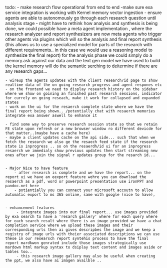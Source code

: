 todo: - make research flow operational from end to end
-make sure exa service integration is working with Kernel memory vector ingestion - ensure agents are able to autonomously go through each research question until analysis stage - might have to rethink how analysis and synthesis is being done, we could possible have a meta agent implementation , where the research analyzer and report synthesizers are now meta agents who trigger other agents via plugins which will so the analysis and final report synthesis (this allows us to use a specialized model for parts of the research with different requirements.. in this case we would use a reasoning model to synthesize the final report) for the analysis phase we could simply do a memory.ask against our data and the text gen model we have used to build the kernel memory will do the semantic serching to deitermine if there are any research gaps...

    - wireup the agents updates with the client research/id page to show realtime data of the on going research progress and agent respones etc
    - on the frontend we need to display research history on the sidebar where we show on goining an finished past research sessions, indicator for currely on going reseach, make it work for collapsed and expanded states
    - work on the ui for the resaerch complete state where we have the final report being shown.. /potentially chat with resaerch memories integrate exa answer aswell to enhance it

    - find some way to preserve research session state so that we retain FE state upon refresh or a new browser window ro different devicde for that matter..(maybe have a cache here)
    - maybe a client updates cache on the api side... such that when we fetch the research we also ge the resaech feed state if the research state is inprogress .. so on the resaerdh/id ui for an inprogress resaerch we immedialy show previous updates then start streaming new ones after we join the signal r updates group for the resarch id...


    - Major Nice to have feature
        - after research is complete and we have the report... on the report ui we have an eexport feature wehre you can download the resaerch as a pdf, word or powerpoint presentation use ironPPT and pandoc.net here
        - potientially you can connect your microsoft accoutn to allow automatic export to ms 365 online, same with google (nice to have),


    - enhancement features
         - integrate images into our final report... use images provided by exa search to have a 'resarch gallery' where for each query where for each search result where there is an image provided we have a chat completion service where we upload these images and their corresponding urls then ai gives descripbes the image and we keep a registry of image urls with theier associated descriptions we can use these in our researsch report syntehis process to have the final report mardkwon genrated include those images strategically use mardown html markup syntax to dsiplay text content and images aside or tables too..
         - this research image gallery may also be useful when creating the ppt, we also have ai imagen availble ..
